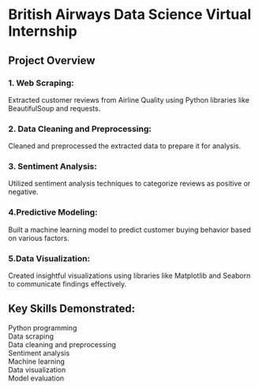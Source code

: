 # British Airways Data Science Virtual Internship
## Project Overview

### 1. Web Scraping: 
Extracted customer reviews from Airline Quality using Python libraries like BeautifulSoup and requests.
### 2. Data Cleaning and Preprocessing: 
Cleaned and preprocessed the extracted data to prepare it for analysis.
### 3. Sentiment Analysis: 
Utilized sentiment analysis techniques to categorize reviews as positive or negative.

### 4.Predictive Modeling:
Built a machine learning model to predict customer buying behavior based on various factors.

### 5.Data Visualization: 
Created insightful visualizations using libraries like Matplotlib and Seaborn to communicate findings effectively.

## Key Skills Demonstrated:

Python programming <br />
Data scraping <br />
Data cleaning and preprocessing <br />
Sentiment analysis <br />
Machine learning <br />
Data visualization <br />
Model evaluation 
